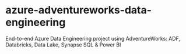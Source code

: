 # azure-adventureworks-data-engineering
End-to-end Azure Data Engineering project using AdventureWorks: ADF, Databricks, Data Lake, Synapse SQL &amp; Power BI

